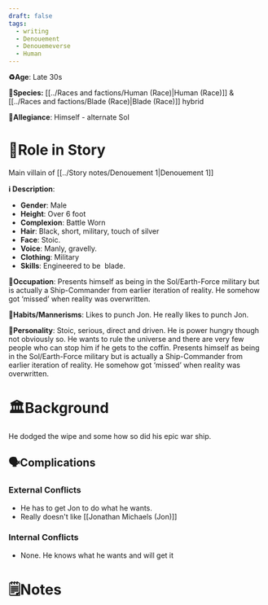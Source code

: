 ```yaml
---
draft: false
tags:
  - writing
  - Denouement
  - Denouemeverse
  - Human
---
```


**♻️Age**:  Late 30s

👾**Species:** [[../Races and factions/Human (Race)|Human (Race)]] & [[../Races and factions/Blade (Race)|Blade (Race)]] hybrid

🏅**Allegiance**: Himself - alternate Sol

# 🎲Role in Story

Main villain of [[../Story notes/Denouement 1|Denouement 1]]

**ℹ️ Description**: 

* **Gender**: Male
* **Height**: Over 6 foot 
* **Complexion**:  Battle Worn
* **Hair**: Black, short, military, touch of silver
* **Face**: Stoic.
* **Voice**: Manly, gravelly.
* **Clothing**:  Military
* **Skills**: Engineered to be  blade.

**💼Occupation**: Presents himself as being in the Sol/Earth-Force military but is actually a Ship-Commander from earlier iteration of reality. He somehow got ‘missed’ when reality was overwritten.

**🎺Habits/Mannerisms**: Likes to punch Jon. He really likes to punch Jon.

**🧨Personality**: Stoic, serious, direct and driven. He is power hungry though not obviously so. He wants to rule the universe and there are very few people who can stop him if he gets to the coffin. Presents himself as being in the Sol/Earth-Force military but is actually a Ship-Commander from earlier iteration of reality. He somehow got ‘missed’ when reality was overwritten.

# 🏛️Background

He dodged the wipe and some how so did his epic war ship.

## 🗣️Complications

### **External Conflicts**

-  He has to get Jon to do what he wants.
- Really doesn't like [[Jonathan Michaels (Jon)]]

### **Internal Conflicts**

-  None. He knows what he wants and will get it

# 🗒️Notes